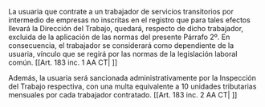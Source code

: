 La usuaria que contrate a un trabajador de servicios transitorios por intermedio de empresas no inscritas en el registro que para tales efectos llevará la Dirección del Trabajo, quedará, respecto de dicho trabajador, excluida de la aplicación de las normas del presente Párrafo 2º. En consecuencia, el trabajador se considerará como dependiente de la usuaria, vínculo que se regirá por las normas de la legislación laboral común. [[Art. 183 inc. 1 AA CT| ]]

Además, la usuaria será sancionada administrativamente por la Inspección del Trabajo respectiva, con una multa equivalente a 10 unidades tributarias mensuales por cada trabajador contratado. [[Art. 183 inc. 2 AA CT| ]]